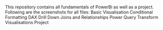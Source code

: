 This repository contains all fundamentals of PowerBi as well as a project.
Following are the screenshots for all files:
Basic Visualisation
Conditional Formatting
DAX
Drill Down
Joins and Relationships
Power Query Transform
Visualisations
Project
